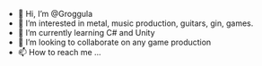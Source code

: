 - 👋 Hi, I’m @Groggula
- 👀 I’m interested in metal, music production, guitars, gin, games.
- 🌱 I’m currently learning C# and Unity
- 💞️ I’m looking to collaborate on any game production
- 📫 How to reach me ...

<!---
Groggula/Groggula is a ✨ special ✨ repository because its `README.md` (this file) appears on your GitHub profile.
You can click the Preview link to take a look at your changes.
--->
